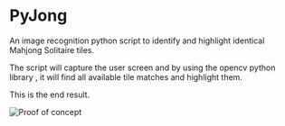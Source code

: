 # PyJong

An image recognition python script to identify and highlight identical Mahjong Solitaire tiles.

The script will capture the user screen and by using the opencv python library , it will find all available tile matches and highlight them.

This is the end result. 


![Proof of concept](https://i.imgur.com/ZyWxQFE.png)

